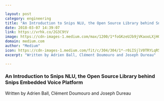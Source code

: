 ```yaml
---

layout: post
category: engineering
title: "An Introduction to Snips NLU, the Open Source Library behind Snips Embedded Voice Platform"
date: 2018-03-07 14:39:07
link: https://vrhk.co/2G3C9tV
image: https://cdn-images-1.medium.com/max/1200/1*foGKzeUJb9jVKaooLXjHOA.png
domain: medium.com
author: "Medium"
icon: https://cdn-images-1.medium.com/fit/c/304/304/1*-r0iISjlV0TRYLqR5tZ8UQ.png
excerpt: "Written by Adrien Ball, Clément Doumouro and Joseph Dureau"

---
```


### An Introduction to Snips NLU, the Open Source Library behind Snips Embedded Voice Platform

Written by Adrien Ball, Clément Doumouro and Joseph Dureau